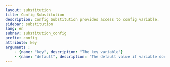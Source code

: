 ```yaml
---
layout: substitution
title: Config Substitution
description: Config Substitution provides access to config variable.
sidebar: substitution
lang: en
subnav: substitution_config
prefix: config
attribute: key
arguments :
    - {name: "key", description: "The key variable"}
    - {name: "default", description: "The default value if variable doesn't exist. Default: \"\""}
---
```

